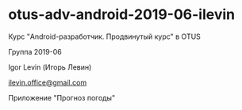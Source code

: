 # otus-adv-android-2019-06-ilevin

Курс "Android-разработчик. Продвинутый курс" в OTUS

Группа 2019-06

Igor Levin (Игорь Левин)

ilevin.office@gmail.com

Приложение "Прогноз погоды"

